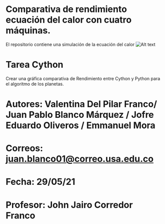 # Comparativa de rendimiento ecuación del calor con cuatro máquinas.
El repositorio contiene una simulación de la ecuación del calor 
![Alt text](https://www.usergioarboleda.edu.co/wp-content/uploads/ultimatum/imagens/logo-mobile-UniversidadSergioArboleda.png)
# Tarea Cython
Crear una gráfica comparativa de Rendimiento entre Cython y Python para el algoritmo de los planetas.
# **Autores:** Valentina Del Pilar Franco/ Juan Pablo Blanco Márquez / Jofre Eduardo Oliveros / Emmanuel Mora
# **Correos:** juan.blanco01@correo.usa.edu.co
# **Fecha:** 29/05/21
# **Profesor:** John Jairo Corredor Franco

